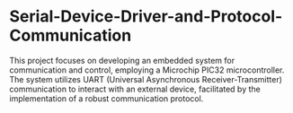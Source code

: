 # Serial-Device-Driver-and-Protocol-Communication
This project focuses on developing an embedded system for communication and control, employing a Microchip PIC32 microcontroller. The system utilizes UART (Universal Asynchronous Receiver-Transmitter) communication to interact with an external device, facilitated by the implementation of a robust communication protocol.
